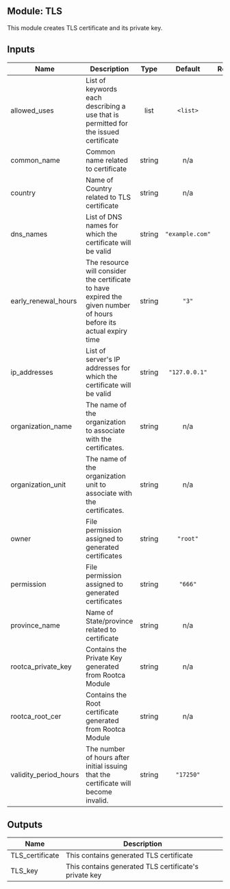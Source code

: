 ## Module: TLS

This module creates TLS certificate and its private key.


## Inputs

| Name | Description | Type | Default | Required |
|------|-------------|:----:|:-----:|:-----:|
| allowed\_uses | List of keywords each describing a use that is permitted for the issued certificate | list | `<list>` | no |
| common\_name | Common name related to certificate | string | n/a | yes |
| country | Name of Country related to TLS certificate | string | n/a | yes |
| dns\_names | List of DNS names for which the certificate will be valid | string | `"example.com"` | no |
| early\_renewal\_hours | The resource will consider the certificate to have expired the given number of hours before its actual expiry time | string | `"3"` | no |
| ip\_addresses | List of server's IP addresses for which the certificate will be valid | string | `"127.0.0.1"` | no |
| organization\_name | The name of the organization to associate with the certificates. | string | n/a | yes |
| organization\_unit | The name of the organization unit to associate with the certificates. | string | n/a | yes |
| owner | File permission assigned to generated certificates | string | `"root"` | no |
| permission | File permission assigned to generated certificates | string | `"666"` | no |
| province\_name | Name of State/province related to certificate | string | n/a | yes |
| rootca\_private\_key | Contains the Private Key generated from Rootca Module | string | n/a | yes |
| rootca\_root\_cer | Contains the Root certificate generated from Rootca Module | string | n/a | yes |
| validity\_period\_hours | The number of hours after initial issuing that the certificate will become invalid. | string | `"17250"` | no |

## Outputs

| Name | Description |
|------|-------------|
| TLS\_certificate | This contains generated TLS certificate |
| TLS\_key | This contains generated TLS certificate's private key |

